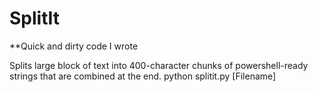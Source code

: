 # SplitIt 
**Quick and dirty code I wrote

Splits large block of text into 400-character chunks of powershell-ready strings that are combined at the end. 
python splitit.py [Filename]
